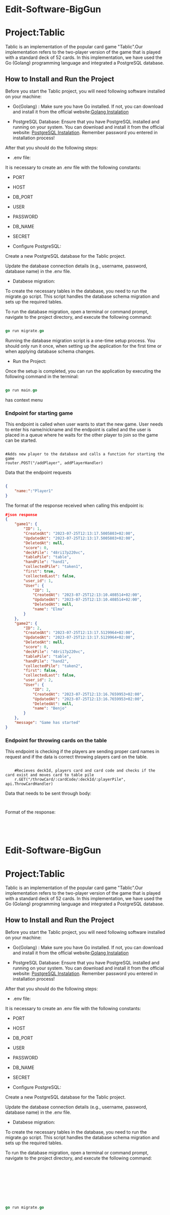 # Edit-Software-BigGun

# Project:Tablic

Tablic is an implementation of the popular card game "Tablic".Our implementation refers to the two-player version of the game that is played with a standard deck of 52 cards. In this implementation, we have used the Go (Golang) programming language and integrated a PostgreSQL database.

## How to Install and Run the Project

Before you start the Tablic project, you will need following software installed on your machine:

- Go(Golang) : Make sure you have Go installed. If not, you can download and install it from the official website:[Golang Instalation](https://golang.org/)

- PostgreSQL Database: Ensure that you have PostgreSQL installed and running on your system. You can download and install it from the official website: [PostgreSQL Instalation](https://www.postgresql.org/). Remember password you entered in installation process!

After that you should do the following steps:

- .env file:

It is necessary to create an .env file with the following constants:

- PORT

- HOST

- DB_PORT

- USER

- PASSWORD

- DB_NAME

- SECRET

* Configure PostgreSQL:

Create a new PostgreSQL database for the Tablic project.

Update the database connection details (e.g., username, password, database name) in the .env file.

- Databese migration:

To create the necessary tables in the database, you need to run the migrate.go script. This script handles the database schema migration and sets up the required tables.

To run the database migration, open a terminal or command prompt, navigate to the project directory, and execute the following command:

```go

go run migrate.go

```

Running the database migration script is a one-time setup process. You should only run it once, when setting up the application for the first time or when applying database schema changes.

- Run the Project:

Once the setup is completed, you can run the application by executing the following command in the terminal:

```go

go run main.go

```

has context menu

### Endpoint for starting game

This endpoint is called when user wants to start the new game. User needs to enter his name/nickname and the endpoint is called and the user is placed in a queue
where he waits for the other player to join so the game can be started.

```golang

#Adds new player to the database and calls a function for starting the game
router.POST("/addPlayer", addPlayerHandler)

```

Data that the endpoint requests

```JSON

{
    "name:":"Player1"
}

```

The format of the response received when calling this endpoint is:

```JSON
#json response
{
    "game1": {
        "ID": 1,
        "CreatedAt": "2023-07-25T12:13:17.5005803+02:00",
        "UpdatedAt": "2023-07-25T12:13:17.5005803+02:00",
        "DeletedAt": null,
        "score": 0,
        "deckPile": "48ri17p220vc",
        "tablePile": "table",
        "handPile": "hand1",
        "collectedPile": "taken1",
        "first": true,
        "collectedLast": false,
        "user_id": 1,
        "User": {
            "ID": 1,
            "CreatedAt": "2023-07-25T12:13:10.408514+02:00",
            "UpdatedAt": "2023-07-25T12:13:10.408514+02:00",
            "DeletedAt": null,
            "name": "Elma"
        }
    },
    "game2": {
        "ID": 2,
        "CreatedAt": "2023-07-25T12:13:17.5129964+02:00",
        "UpdatedAt": "2023-07-25T12:13:17.5129964+02:00",
        "DeletedAt": null,
        "score": 0,
        "deckPile": "48ri17p220vc",
        "tablePile": "table",
        "handPile": "hand2",
        "collectedPile": "taken2",
        "first": false,
        "collectedLast": false,
        "user_id": 2,
        "User": {
            "ID": 2,
            "CreatedAt": "2023-07-25T12:13:16.7659953+02:00",
            "UpdatedAt": "2023-07-25T12:13:16.7659953+02:00",
            "DeletedAt": null,
            "name": "Benjo"
        }
    },
    "message": "Game has started"
}
```

### Endpoint for throwing cards on the table

This endpoint is checking if the players are sending proper card names in request and if the data is correct throwing players card on the table.

```golang

    #Recieves deckId, players card and card code and checks if the card exist and moves card to table pile
	r.GET("/throwCard/:cardCode/:deckId/:playerPile", api.ThrowCardHandler)

```

Data that needs to be sent through body:

```


```

Format of the response:

```JSON





```

# Edit-Software-BigGun

# Project:Tablic

Tablic is an implementation of the popular card game "Tablic".Our implementation refers to the two-player version of the game that is played with a standard deck of 52 cards. In this implementation, we have used the Go (Golang) programming language and integrated a PostgreSQL database.

## How to Install and Run the Project

Before you start the Tablic project, you will need following software installed on your machine:

- Go(Golang) : Make sure you have Go installed. If not, you can download and install it from the official website:[Golang Instalation](https://golang.org/)

- PostgreSQL Database: Ensure that you have PostgreSQL installed and running on your system. You can download and install it from the official website: [PostgreSQL Instalation](https://www.postgresql.org/). Remember password you entered in installation process!

After that you should do the following steps:

- .env file:

It is necessary to create an .env file with the following constants:

- PORT

- HOST

- DB_PORT

- USER

- PASSWORD

- DB_NAME

- SECRET

* Configure PostgreSQL:

Create a new PostgreSQL database for the Tablic project.

Update the database connection details (e.g., username, password, database name) in the .env file.

- Databese migration:

To create the necessary tables in the database, you need to run the migrate.go script. This script handles the database schema migration and sets up the required tables.

To run the database migration, open a terminal or command prompt, navigate to the project directory, and execute the following command:

```go









go run migrate.go









```

Running the database migration script is a one-time setup process. You should only run it once, when setting up the application for the first time or when applying database schema changes.

- Run the Project:

Once the setup is completed, you can run the application by executing the following command in the terminal:

```go




go run main.go




```

## How to Use the Project

The application works through various endpoints. The touchpoints of this communication are considered endpoints. For APIs, an endpoint can include a URL of a server or service. Each endpoint is the location from which APIs can access the resources they need to carry out their function. Endpoints through which this app works are:

### Endpoint for create new deck

This endpoint is called when creating a new deck of cards. The response returned by this endpoint is in JSON format and contains field: "response". The "response" field represents a set of field: "success", "deck_id", "shuffled" and "remaining". In this app, two main fields from this endpoints are "deck_id" which present unique number of deck and "remaining" which present number of cards in deck.

# returns new deck

URL "/cards"

The format of the response received when calling this endpoint is:

```JSON



# json response



{



    "response": {



        "success": true,



        "deck_id": "95v90zxupr95",



        "shuffled": false,



        "remaining": 52



    }



}



```

### Endpoint for create new game

This endpoint is called when user wants to start the new game. User needs to enter his name/nickname and the endpoint is called and the user is placed in a queue where he waits for the other player to join so the game can be started. This endpoint also accepts body parameter "name". "name" body field contain name of player who want to join in game. The response returned by this endpoint is in JSON format and contains fields : "game1", "game2" and "message". The "game1 " field represent set of subfields which present Game model: "ID", "CreatedAt", "UpdatedAt", "DeletedAt", "score", "deckPile","tablePile", "handPile", "collectedPile", "first", "collectedLast", "user_id" and one subfield User which contains information from User model. The "game1" fields represent first created user in game, while field "game2" represent second creted user. The field "game2" consist of the same informaton like field "game1". The field "message" represent a successfully message after created new game.

# returns new game

URL "/addPlayer"

Data that the endpoint requests

```JSON



#json body



{



    "name:":"Player1"



}



```

The format of the response received when calling this endpoint is:

```JSON



# json response



{



    "game1": {



        "ID": 1,



        "CreatedAt": "2023-07-25T12:13:17.5005803+02:00",



        "UpdatedAt": "2023-07-25T12:13:17.5005803+02:00",



        "DeletedAt": null,



        "score": 0,



        "deckPile": "48ri17p220vc",



        "tablePile": "table",



        "handPile": "hand1",



        "collectedPile": "taken1",



        "first": true,



        "collectedLast": false,



        "user_id": 1,



        "User": {



            "ID": 1,



            "CreatedAt": "2023-07-25T12:13:10.408514+02:00",



            "UpdatedAt": "2023-07-25T12:13:10.408514+02:00",



            "DeletedAt": null,



            "name": "Elma"



        }



    },



    "game2": {



        "ID": 2,



        "CreatedAt": "2023-07-25T12:13:17.5129964+02:00",



        "UpdatedAt": "2023-07-25T12:13:17.5129964+02:00",



        "DeletedAt": null,



        "score": 0,



        "deckPile": "48ri17p220vc",



        "tablePile": "table",



        "handPile": "hand2",



        "collectedPile": "taken2",



        "first": false,



        "collectedLast": false,



        "user_id": 2,



        "User": {



            "ID": 2,



            "CreatedAt": "2023-07-25T12:13:16.7659953+02:00",



            "UpdatedAt": "2023-07-25T12:13:16.7659953+02:00",



            "DeletedAt": null,



            "name": "Benjo"



        }



    },



    "message": "Game has started"



}









```

### Endpoint for return cards from hand of player and cards from table

This endpoint is called when player want see his cards from hands and cards from table. This endpoint must be secured from other player, because the other player cannot see his cards. Protection is enabled through the implementation of JWT tokens, where the player, during his game, contains a token with which he is authenticated. Each secure route contains a "Middleware" function that performs certain authentication. The parameters received by this endpoint are "userId" and "deckId", which are used to find player cards in a particular game. The response returned by this endpoint is in JSON format and contains two fields: "Cards_from_table" and "User_hand_cards". "Cards_from_table" field represents a set of cards on the table containing the subfields "image", "value", "suit" and "code", while "User_hand_cards" represents a set of cards of player containing the same subfields like first field.

# returns player hand cards and cards from table

URL "/cards/:userId/:deckId"

The format of the response received when calling this endpoint is:

```JSON



# json response



{



    "Cards_from_table": {



        "cards": [



            {



                "image": "https://deckofcardsapi.com/static/img/8C.png",



                "value": "8",



                "suit": "CLUBS",



                "code": "8C"



            },



            {



                "image": "https://deckofcardsapi.com/static/img/0D.png",



                "value": "10",



                "suit": "DIAMONDS",



                "code": "0D"



            },



            {



                "image": "https://deckofcardsapi.com/static/img/7D.png",



                "value": "7",



                "suit": "DIAMONDS",



                "code": "7D"



            },



            {



                "image": "https://deckofcardsapi.com/static/img/0C.png",



                "value": "10",



                "suit": "CLUBS",



                "code": "0C"



            }



        ],



        "remaining": 4



    },



    "User_hand_cards": [



        {



            "image": "https://deckofcardsapi.com/static/img/9H.png",



            "value": "9",



            "suit": "HEARTS",



            "code": "9H"



        },



        {



            "image": "https://deckofcardsapi.com/static/img/0S.png",



            "value": "10",



            "suit": "SPADES",



            "code": "0S"



        },



        {



            "image": "https://deckofcardsapi.com/static/img/4C.png",



            "value": "4",



            "suit": "CLUBS",



            "code": "4C"



        }



    ]



}









```

### Endpoint for throw card on table

This endpoint is called when player want to throw card on table. This endpoint must be secured from other player, because the other player from other game cannot throw his card. Protection is enabled through the implementation of JWT tokens, where the player, during his game, contains a token with which he is authenticated. Payload in token hold deck_id which game can be authorized. The parameters received by this endpoint are "cardCode", "deckId" and "playerPile", where "cardCode" present card who player want throw, "deckId" present game in which the player plays and unique deck with cards which is used in game, "playerPile" present cards in hands from where the player throws the card. The response returned by this endpoint is in JSON format and contains two fields: "message", "table_cards" and "user_hand_cards". "Message" field represent message after successfully throw card ("The card is thrown on the table"), "table_cards" field represents a set of cards on the table containing the subfields "image", "value", "suit" and "code", while "user_hand_cards" represents a set of cards of player containing the same subfields like first field.

# returns player hand cards and cards from table after throw card on table

URL "/throwCard/:cardCode/:deckId/:playerPile"

The format of the response received when calling this endpoint is:

```JSON



# json response



{



    "message": "The card is thrown on the table",



    "table_cards": [



        {



            "image": "https://deckofcardsapi.com/static/img/2C.png",



            "value": "2",



            "suit": "CLUBS",



            "code": "2C"



        },



        {



            "image": "https://deckofcardsapi.com/static/img/0H.png",



            "value": "10",



            "suit": "HEARTS",



            "code": "0H"



        },



        {



            "image": "https://deckofcardsapi.com/static/img/9D.png",



            "value": "9",



            "suit": "DIAMONDS",



            "code": "9D"



        },



        {



            "image": "https://deckofcardsapi.com/static/img/KH.png",



            "value": "KING",



            "suit": "HEARTS",



            "code": "KH"



        }



    ],



    "user_hand_cards": [



        {



            "image": "https://deckofcardsapi.com/static/img/QH.png",



            "value": "QUEEN",



            "suit": "HEARTS",



            "code": "QH"



        },



        {



            "image": "https://deckofcardsapi.com/static/img/9S.png",



            "value": "9",



            "suit": "SPADES",



            "code": "9S"



        },



        {



            "image": "https://deckofcardsapi.com/static/img/JH.png",



            "value": "JACK",



            "suit": "HEARTS",



            "code": "JH"



        },



        {



            "image": "https://deckofcardsapi.com/static/img/2S.png",



            "value": "2",



            "suit": "SPADES",



            "code": "2S"



        },



        {
            "image": "https://deckofcardsapi.com/static/img/5S.png",
            "value": "5",
            "suit": "SPADES",
            "code": "5S"
        },
        {
            "image": "https://deckofcardsapi.com/static/img/0C.png",
            "value": "10",
            "suit": "CLUBS",
            "code": "0C"
        },
        {
            "image": "https://deckofcardsapi.com/static/img/8H.png",
            "value": "8",
            "suit": "HEARTS",
            "code": "8H"
        },
        {
            "image": "https://deckofcardsapi.com/static/img/JD.png",
            "value": "JACK",
            "suit": "DIAMONDS",
            "code": "JD"
        },
        {
            "image": "https://deckofcardsapi.com/static/img/KS.png",
            "value": "KING",
            "suit": "SPADES",
            "code": "KS"
        },
        {
            "image": "https://deckofcardsapi.com/static/img/QD.png",
            "value": "QUEEN",
            "suit": "DIAMONDS",
            "code": "QD"
        },
        {
            "image": "https://deckofcardsapi.com/static/img/9H.png",
            "value": "9",
            "suit": "HEARTS",
            "code": "9H"
        }
    ]
}

```

### Endpoint for take card from table

This endpoint is called when player want to take card from table. This endpoint must be secured from other player, because the other player from other game cannot throw his card. Protection is enabled through the implementation of JWT tokens, where the player, during his game, contains a token with which he is authenticated. Payload in token hold deck_id which game can be authorized. The parameters received by this endpoint are "deckId", "handPile" and "takenPile", where "deckId" present game in which the player plays and unique deck with cards which is used in game, "handPile" present cards in hands and this parameter use for finding DB result of player and "takenPile" present cards where the player store the card from table. This endpoint also accepts body parameters:"hand_card" and "taken_cards". "hand_card" body field contains sign of card which player want to take other cards/card from table, while "taken_cards" contains signs of group of cards separated by ";" which can be taken. The response returned by this endpoint is in JSON format and contains two fields: "response", "table_cards" and "user_hand_cards". "Message" field represent message after successfully taken card ("Cards are moved from hand and table pile to taken pile"), "table_cards" field represents a set of cards on the table containing the subfields "image", "value", "suit" and "code", while "user_hand_cards" represents a set of cards of player containing the same subfields like first field.

# returns player hand cards and cards from table after take card/cards from table

URL "/takecardsfromtable/:deckId/:handPile/:takenPile"

Data that the endpoint requests

```JSON

#json body
{
    "hand_card" : "AD",
    "taken_cards": "AS;0D,1D;6S,5H"
}


```

The format of the response received when calling this endpoint is:

```JSON
# json response
{
    "response": "Cards are moved from hand and table pile to taken pile",


    "table_cards": [
        {
            "image": "https://deckofcardsapi.com/static/img/2C.png",
            "value": "2",
            "suit": "CLUBS",
            "code": "2C"
        },
        {
            "image": "https://deckofcardsapi.com/static/img/0H.png",
            "value": "10",
            "suit": "HEARTS",
            "code": "0H"
        },
        {
            "image": "https://deckofcardsapi.com/static/img/9D.png",
            "value": "9",
            "suit": "DIAMONDS",
            "code": "9D"
        }
    ],
    "user_hand_cards": [
        {
            "image": "https://deckofcardsapi.com/static/img/0S.png",
            "value": "10",
            "suit": "SPADES",
            "code": "0S"
        },
        {
            "image": "https://deckofcardsapi.com/static/img/7D.png",
            "value": "7",
            "suit": "DIAMONDS",
            "code": "7D"

        },
        {
            "image": "https://deckofcardsapi.com/static/img/AS.png",
            "value": "ACE",
            "suit": "SPADES",
            "code": "AS"
        },
        {
            "image": "https://deckofcardsapi.com/static/img/6C.png",
            "value": "6",
            "suit": "CLUBS",
            "code": "6C"
        },
        {
            "image": "https://deckofcardsapi.com/static/img/2H.png",
            "value": "2",
            "suit": "HEARTS",
            "code": "2H"
        }
    ]

}

```

### Endpoint for create authorization JWT token

This endpoint is used for create JWT authorization token. Token should be created after user get in game. JWT token used for authorization routes: route for listing player cards in hand, route for throwing card on table and route for take card/cards from table. The parameters received by this endpoint are "userID" and "deckId", where "deckId" present game in which the player plays and unique deck with cards which is used in game, "userId" present id of user. The response returned by this endpoint is in JSON format and contain tfield: "token". The "token" field represent JWT token after successfully created them. JWT token payload consists of fields "user_id", "deck_id" and "exp". Field "user_id" uses for checing authorization in route for listing player hand cards, while "deck_id" uses for authorization in route for throwing card on table and takeing card/cards from table.

# returns JWT player token

URL "/gettoken/:userId/:deckId"

The format of the response received when calling this endpoint is:

```JSON

# json response


{



    "token": "eyJhbGciOiJIUzI1NiIsInR5cCI6IkpXVCJ9.eyJkZWNrX2lkIjoiNTVpeHk3enA5eXd1IiwiZXhwIjoxNjkxNjg0NTY2LCJ1c2VyX2lkIjoiMiJ9.a87eqrvtIkj3Z0fZ156rQbfB__w2nIKNbgVaCzMkSME"



}



```

# Metrics

Metrics are numerical parameters important for monitoring application performance.

They are used to return the number of requests, the time required for the response, the number of connections to the database, and the like.

The Prometheus and Grafana platforms were used to display the metrics in this application.

# The analyzed metrics are:

The number of failed connections to the base

Number of code parsing failures

Number of successful and unsuccessful calls endpoint to the card show

Number of successful and failed endpoint calls to start the game

The number of successful and unsuccessful calls endpoint to throw cards on the table

Number of successful and unsuccessful calls endpoint for taken cards

# An example of creating a metric to track the number of errors when connecting to a database:

````go



var DatabaseErrorCounter = prometheus.NewCounter(

    prometheus.CounterOpts{

        Name: "database_connection_error_count",

        Help: "The number of database connection errors",

    },

)



```
````
